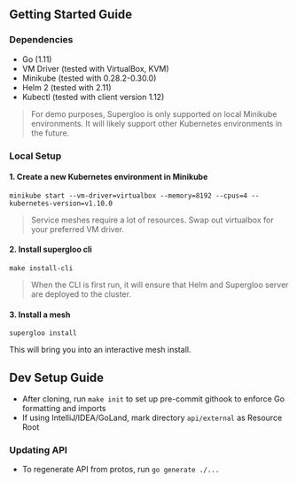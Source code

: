 ## Getting Started Guide

### Dependencies

- Go (1.11)
- VM Driver (tested with VirtualBox, KVM)
- Minikube (tested with 0.28.2-0.30.0)
- Helm 2 (tested with 2.11)
- Kubectl (tested with client version 1.12)

> For demo purposes, Supergloo is only supported on local Minikube environments. It will likely support other 
Kubernetes environments in the future. 

### Local Setup

#### 1. Create a new Kubernetes environment in Minikube

`minikube start --vm-driver=virtualbox --memory=8192 --cpus=4 --kubernetes-version=v1.10.0`

> Service meshes require a lot of resources. Swap out virtualbox for your preferred VM driver.

#### 2. Install supergloo cli

`make install-cli`

> When the CLI is first run, it will ensure that Helm and Supergloo server are deployed to the cluster.

#### 3. Install a mesh

`supergloo install`

This will bring you into an interactive mesh install. 


## Dev Setup Guide

- After cloning, run `make init` to set up pre-commit githook to enforce Go formatting and imports
- If using IntelliJ/IDEA/GoLand, mark directory `api/external` as Resource Root

### Updating API

- To regenerate API from protos, run `go generate ./...`